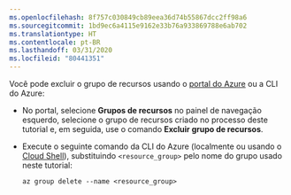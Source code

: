 ```yaml
---
ms.openlocfilehash: 8f757c030849cb89eea36d74b55867dcc2ff98a6
ms.sourcegitcommit: 1bd9ec6a4115e9162e33b76a933869788e6ab702
ms.translationtype: HT
ms.contentlocale: pt-BR
ms.lasthandoff: 03/31/2020
ms.locfileid: "80441351"
---
```

Você pode excluir o grupo de recursos usando o [portal do Azure](https://portal.azure.com) ou a CLI do Azure:

- No portal, selecione **Grupos de recursos** no painel de navegação esquerdo, selecione o grupo de recursos criado no processo deste tutorial e, em seguida, use o comando **Excluir grupo de recursos**.

- Execute o seguinte comando da CLI do Azure (localmente ou usando o [Cloud Shell](/azure/cloud-shell/overview)), substituindo `<resource_group>` pelo nome do grupo usado neste tutorial:

    ```azurecli
    az group delete --name <resource_group>
    ```
